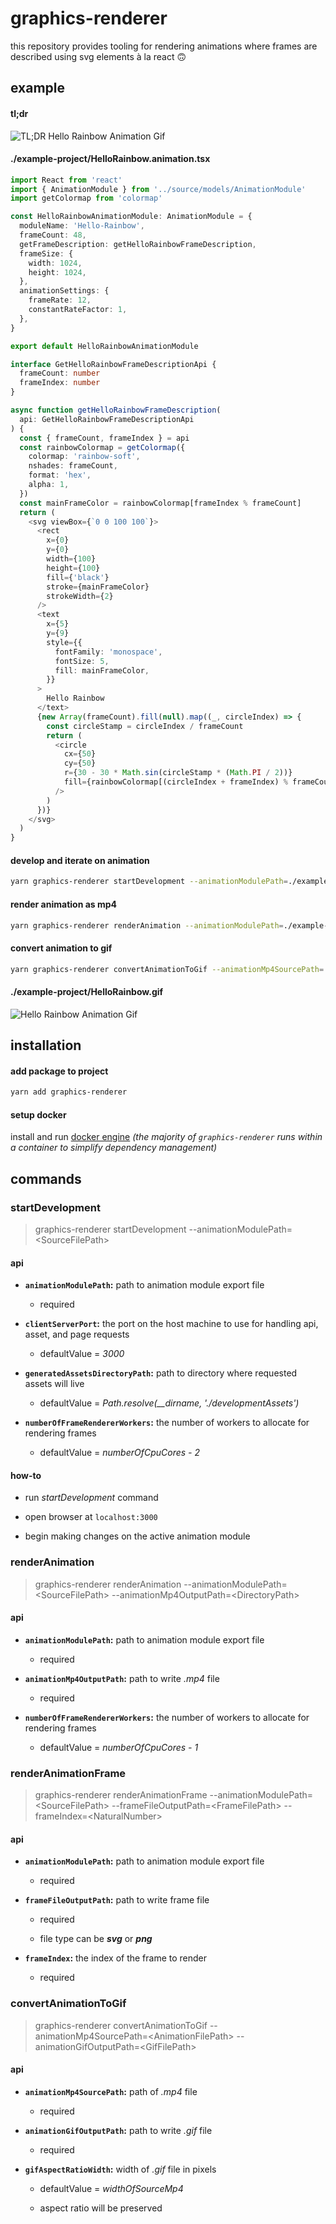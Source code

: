 # graphics-renderer

this repository provides tooling for rendering animations where frames are described using svg elements à la react 🙃

## example

#### tl;dr

![TL;DR Hello Rainbow Animation Gif](/assets/HelloRainbow.tl;dr.gif)

#### ./example-project/HelloRainbow.animation.tsx

```typescript
import React from 'react'
import { AnimationModule } from '../source/models/AnimationModule'
import getColormap from 'colormap'

const HelloRainbowAnimationModule: AnimationModule = {
  moduleName: 'Hello-Rainbow',
  frameCount: 48,
  getFrameDescription: getHelloRainbowFrameDescription,
  frameSize: {
    width: 1024,
    height: 1024,
  },
  animationSettings: {
    frameRate: 12,
    constantRateFactor: 1,
  },
}

export default HelloRainbowAnimationModule

interface GetHelloRainbowFrameDescriptionApi {
  frameCount: number
  frameIndex: number
}

async function getHelloRainbowFrameDescription(
  api: GetHelloRainbowFrameDescriptionApi
) {
  const { frameCount, frameIndex } = api
  const rainbowColormap = getColormap({
    colormap: 'rainbow-soft',
    nshades: frameCount,
    format: 'hex',
    alpha: 1,
  })
  const mainFrameColor = rainbowColormap[frameIndex % frameCount]
  return (
    <svg viewBox={`0 0 100 100`}>
      <rect
        x={0}
        y={0}
        width={100}
        height={100}
        fill={'black'}
        stroke={mainFrameColor}
        strokeWidth={2}
      />
      <text
        x={5}
        y={9}
        style={{
          fontFamily: 'monospace',
          fontSize: 5,
          fill: mainFrameColor,
        }}
      >
        Hello Rainbow
      </text>
      {new Array(frameCount).fill(null).map((_, circleIndex) => {
        const circleStamp = circleIndex / frameCount
        return (
          <circle
            cx={50}
            cy={50}
            r={30 - 30 * Math.sin(circleStamp * (Math.PI / 2))}
            fill={rainbowColormap[(circleIndex + frameIndex) % frameCount]}
          />
        )
      })}
    </svg>
  )
}
```

#### develop and iterate on animation

```bash
yarn graphics-renderer startDevelopment --animationModulePath=./example-project/HelloRainbow.animation.tsx
```

#### render animation as mp4

```bash
yarn graphics-renderer renderAnimation --animationModulePath=./example-project/HelloRainbow.animation.tsx --animationMp4OutputPath=./example-project/HelloRainbow.mp4"
```

#### convert animation to gif

```bash
yarn graphics-renderer convertAnimationToGif --animationMp4SourcePath=./example-project/HelloRainbow.mp4 --animationGifOutputPath=./example-project/HelloRainbow.gif --gifAspectRatioWidth=512
```

#### ./example-project/HelloRainbow.gif

![Hello Rainbow Animation Gif](/assets/HelloRainbow.gif)

## installation

#### add package to project

```bash
yarn add graphics-renderer
```

#### setup docker

install and run [docker engine](https://docs.docker.com/engine/install/) _(the majority of `graphics-renderer` runs within a container to simplify dependency management)_

## commands

### startDevelopment

> graphics-renderer startDevelopment --animationModulePath=\<SourceFilePath>

#### api

- **`animationModulePath`:** path to animation module export file

  - required

- **`clientServerPort`:** the port on the host machine to use for handling api, asset, and page requests

  - defaultValue = _3000_

- **`generatedAssetsDirectoryPath`:** path to directory where requested assets will live

  - defaultValue = _Path.resolve(\_\_dirname, './developmentAssets')_

- **`numberOfFrameRendererWorkers`:** the number of workers to allocate for rendering frames

  - defaultValue = _numberOfCpuCores - 2_

#### how-to

- run _startDevelopment_ command

- open browser at `localhost:3000`

- begin making changes on the active animation module

### renderAnimation

> graphics-renderer renderAnimation --animationModulePath=\<SourceFilePath> --animationMp4OutputPath=\<DirectoryPath>

#### api

- **`animationModulePath`:** path to animation module export file

  - required

- **`animationMp4OutputPath`:** path to write _.mp4_ file

  - required

- **`numberOfFrameRendererWorkers`:** the number of workers to allocate for rendering frames

  - defaultValue = _numberOfCpuCores - 1_

### renderAnimationFrame

> graphics-renderer renderAnimationFrame --animationModulePath=\<SourceFilePath> --frameFileOutputPath=\<FrameFilePath> --frameIndex=\<NaturalNumber>

#### api

- **`animationModulePath`:** path to animation module export file

  - required

- **`frameFileOutputPath`:** path to write frame file

  - required

  - file type can be _**svg**_ or _**png**_

- **`frameIndex`:** the index of the frame to render

  - required

### convertAnimationToGif

> graphics-renderer convertAnimationToGif --animationMp4SourcePath=\<AnimationFilePath> --animationGifOutputPath=\<GifFilePath>

#### api

- **`animationMp4SourcePath`:** path of _.mp4_ file

  - required

- **`animationGifOutputPath`:** path to write _.gif_ file

  - required

- **`gifAspectRatioWidth`:** width of _.gif_ file in pixels

  - defaultValue = _widthOfSourceMp4_

  - aspect ratio will be preserved
